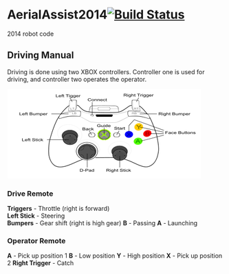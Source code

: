 AerialAssist2014[![Build Status](https://travis-ci.org/frc1334/AerialAssist2014.png?branch=master)](https://travis-ci.org/frc1334/AerialAssist2014)
================

2014 robot code

Driving Manual
---------------

Driving is done using two XBOX controllers.  Controller one is used for driving, and controller two operates the operator.

![xbox controller][xbox]

### Drive Remote #####

**Triggers** - Throttle (right is forward)  
**Left Stick** - Steering  
**Bumpers** - Gear shift (right is high gear)
**B** - Passing
**A** - Launching

### Operator Remote #####

**A** - Pick up position 1
**B** - Low position 
**Y** - High position
**X** - Pick up position 2
**Right Trigger** - Catch 


[xbox]: xbox-controller.png  "XBOX Controller"
